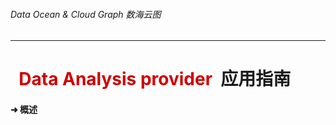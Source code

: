 ###### Data Ocean & Cloud Graph  数海云图

***

# <span style="color:#CE0000;">  Data Analysis provider  </span>应用指南

#### ➜ 概述 
